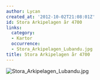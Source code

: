 ```yaml
---
author: Lycan
created_at: '2012-10-02T21:08:01Z'
id: Stora Arkipelagen år 4700
links:
  category:
  - Kartor
  occurrence:
  - Stora_Arkipelagen_Lubandu.jpg
title: Stora Arkipelagen år 4700
---
```


![][1]

  [1]: Stora_Arkipelagen_Lubandu.jpg "Stora_Arkipelagen_Lubandu.jpg"